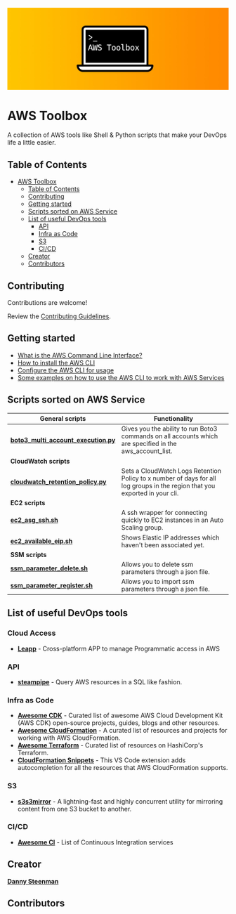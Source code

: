![AWS Toolbox](aws-toolbox-header.jpg)

# AWS Toolbox

A collection of AWS tools like Shell & Python scripts that make your DevOps life a little easier.

## Table of Contents

- [AWS Toolbox](#aws-toolbox)
  - [Table of Contents](#table-of-contents)
  - [Contributing](#contributing)
  - [Getting started](#getting-started)
  - [Scripts sorted on AWS Service](#scripts-sorted-on-aws-service)
  - [List of useful DevOps tools](#list-of-useful-devops-tools)
    - [API](#api)
    - [Infra as Code](#infra-as-code)
    - [S3](#s3)
    - [CI/CD](#cicd)
  - [Creator](#creator)
  - [Contributors](#contributors)

## Contributing

Contributions are welcome!

Review the [Contributing Guidelines](https://github.com/dannysteenman/aws-toolbox/blob/main/.github/CONTRIBUTING.md).

## Getting started

- [What is the AWS Command Line Interface?](https://docs.aws.amazon.com/cli/latest/userguide/cli-chap-welcome.html)
- [How to install the AWS CLI](https://docs.aws.amazon.com/cli/latest/userguide/install-cliv2.html)
- [Configure the AWS CLI for usage](https://docs.aws.amazon.com/cli/latest/userguide/cli-chap-configure.html)
- [Some examples on how to use the AWS CLI to work with AWS Services](https://docs.aws.amazon.com/cli/latest/userguide/cli-chap-services.html)

## Scripts sorted on AWS Service

| **General scripts**                                                              | **Functionality**                                                                                                           |
| -------------------------------------------------------------------------------- | --------------------------------------------------------------------------------------------------------------------------- |
| **[boto3_multi_account_execution.py](general/boto3_multi_account_execution.py)** | Gives you the ability to run Boto3 commands on all accounts which are specified in the aws_account_list.                    |
| **CloudWatch scripts**                                                           |                                                                                                                             |
| **[cloudwatch_retention_policy.py](cloudwatch/cloudwatch_retention_policy.py)**  | Sets a CloudWatch Logs Retention Policy to x number of days for all log groups in the region that you exported in your cli. |
| **EC2 scripts**                                                                  |                                                                                                                             |
| **[ec2_asg_ssh.sh](ec2/ec2_asg_ssh.sh)**                                         | A ssh wrapper for connecting quickly to EC2 instances in an Auto Scaling group.                                             |
| **[ec2_available_eip.sh](ec2/ec2_available_eip.sh)**                             | Shows Elastic IP addresses which haven't been associated yet.                                                               |
| **SSM scripts**                                                                  |                                                                                                                             |
| **[ssm_parameter_delete.sh](ssm/ssm_parameter_delete.sh)**                       | Allows you to delete ssm parameters through a json file.                                                                    |
| **[ssm_parameter_register.sh](ssm/ssm_parameter_register.sh)**                   | Allows you to import ssm parameters through a json file.                                                                    |

## List of useful DevOps tools

### Cloud Access

- **[Leapp](https://github.com/Noovolari/leapp)** - Cross-platform APP to manage Programmatic access in AWS

### API

- **[steampipe](https://github.com/turbot/steampipe)** - Query AWS resources in a SQL like fashion.

### Infra as Code

- **[Awesome CDK](https://github.com/kolomied/awesome-cdk)** - Curated list of awesome AWS Cloud Development Kit (AWS CDK) open-source projects, guides, blogs and other resources.
- **[Awesome CloudFormation](https://github.com/aws-cloudformation/awesome-cloudformation)** - A curated list of resources and projects for working with AWS CloudFormation.
- **[Awesome Terraform](https://github.com/shuaibiyy/awesome-terraform)** - Curated list of resources on HashiCorp's Terraform.
- **[CloudFormation Snippets](https://github.com/dannysteenman/cloudformation-yaml-snippets)** - This VS Code extension adds autocompletion for all the resources that AWS CloudFormation supports.

### S3

- **[s3s3mirror](https://github.com/cobbzilla/s3s3mirror)** - A lightning-fast and highly concurrent utility for mirroring content from one S3 bucket to another.

### CI/CD

- **[Awesome CI](https://github.com/ligurio/awesome-ci)** - List of Continuous Integration services

## Creator

**[Danny Steenman](https://dannys.cloud)**

## Contributors
